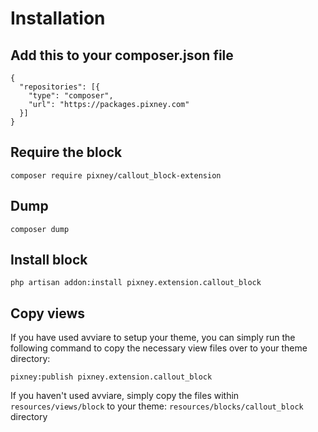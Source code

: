 # Installation

## Add this to your composer.json file

```
{
  "repositories": [{
    "type": "composer",
    "url": "https://packages.pixney.com"
  }]
}
```

## Require the block 
`composer require pixney/callout_block-extension`

## Dump 
`composer dump`

## Install block

`php artisan addon:install pixney.extension.callout_block`

## Copy views
If you have used avviare to setup your theme, you can simply run the following command to copy the necessary view files over to your theme directory:

`pixney:publish pixney.extension.callout_block`

If you haven't used avviare, simply copy the files within `resources/views/block` to your theme: 
`resources/blocks/callout_block`
directory